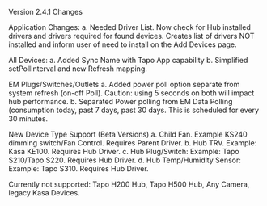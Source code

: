 Version 2.4.1 Changes

Application Changes:
a.	Needed Driver List.  Now check for Hub installed drivers and drivers 
	required for found devices.  Creates list of drivers NOT installed
	and inform user of need to install on the Add Devices page.

All Devices:
	a.	Added Sync Name with Tapo App capability
	b.	Simplified setPollInterval and new Refresh mapping.

EM Plugs/Switches/Outlets
	a.	Added power poll option separate from system refresh (on-off Poll). 
		Caution: using 5 seconds on both will impact hub performance.
	b.	Separated Power polling from EM Data Polling (consumption today, 
		past 7 days,  past 30 days. This is scheduled for every 30 minutes.

New Device Type Support (Beta Versions)
	a.	Child Fan.  Example KS240 dimming switch/Fan Control. Requires Parent Driver.
	b.	Hub TRV.  Example: Kasa KE100.  Requires Hub Driver.
	c.	Hub Plug/Switch:  Example: Tapo S210/Tapo S220.  Requires Hub Driver.
	d.	Hub Temp/Humidity Sensor: Example: Tapo S310.  Requires Hub Driver.

Currently not supported:  Tapo H200 Hub, Tapo H500 Hub, Any Camera, legacy Kasa Devices.
